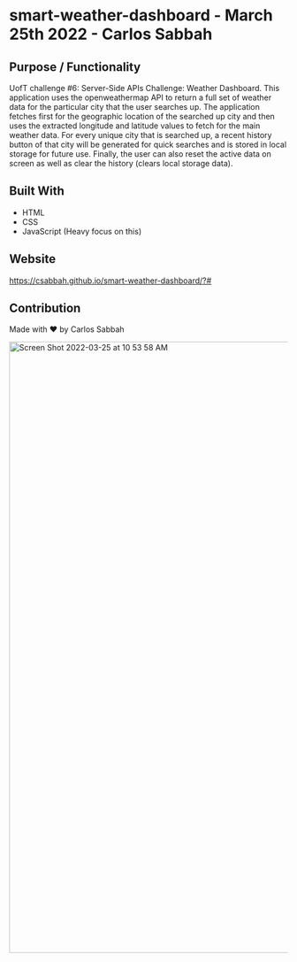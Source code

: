 # smart-weather-dashboard - March 25th 2022 - Carlos Sabbah

## Purpose / Functionality

UofT challenge #6: Server-Side APIs Challenge: Weather Dashboard. This application uses the openweathermap API to return a full set of weather data for the particular city that the user searches up. The application fetches first for the geographic location of the searched up city and then uses the extracted longitude and latitude values to fetch for the main weather data. For every unique city that is searched up, a recent history button of that city will be generated for quick searches and is stored in local storage for future use. Finally, the user can also reset the active data on screen as well as clear the history (clears local storage data).

## Built With

- HTML
- CSS
- JavaScript (Heavy focus on this)

## Website

https://csabbah.github.io/smart-weather-dashboard/?#

## Contribution

Made with ❤️ by Carlos Sabbah

<img width="1105" alt="Screen Shot 2022-03-25 at 10 53 58 AM" src="https://user-images.githubusercontent.com/91699101/160145252-0ebc5826-d263-475c-a8f1-1ed932db08dc.png">
